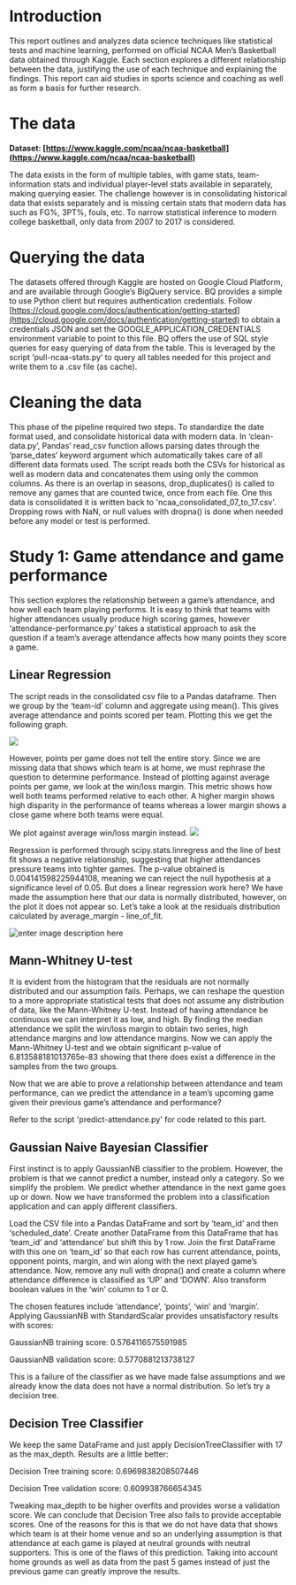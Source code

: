 # Introduction
This report outlines and analyzes data science techniques like statistical tests and machine learning, performed on official NCAA Men’s Basketball data obtained through Kaggle. Each section explores a different relationship between the data, justifying the use of each technique and explaining the findings. This report can aid studies in sports science and coaching as well as form a basis for further research.

# The data
**Dataset: [https://www.kaggle.com/ncaa/ncaa-basketball](https://www.kaggle.com/ncaa/ncaa-basketball)**

The data exists in the form of multiple tables, with game stats, team-information stats and individual player-level stats available in separately, making querying easier. The challenge however is in consolidating historical data that exists separately and is missing certain stats that modern data has such as FG%, 3PT%, fouls, etc. To narrow statistical inference to modern college basketball, only data from 2007 to 2017 is considered.

# Querying the data  

The datasets offered through Kaggle are hosted on Google Cloud Platform, and are available through Google’s BigQuery service. BQ provides a simple to use Python client but requires authentication credentials. Follow [https://cloud.google.com/docs/authentication/getting-started](https://cloud.google.com/docs/authentication/getting-started) to obtain a credentials JSON and set the GOOGLE_APPLICATION_CREDENTIALS environment variable to point to this file. BQ offers the use of SQL style queries for easy querying of data from the table. This is leveraged by the script ‘pull-ncaa-stats.py’ to query all tables needed for this project and write them to a .csv file (as cache).

# Cleaning the data
This phase of the pipeline required two steps. To standardize the date format used, and consolidate historical data with modern data. In ‘clean-data.py’, Pandas’ read_csv function allows parsing dates through the ‘parse_dates’ keyword argument which automatically takes care of all different data formats used. The script reads both the CSVs for historical as well as modern data and concatenates them using only the common columns. As there is an overlap in seasons, drop_duplicates() is called to remove any games that are counted twice, once from each file. One this data is consolidated it is written back to 'ncaa_consolidated_07_to_17.csv'. Dropping rows with NaN, or null values with dropna() is done when needed before any model or test is performed.

# Study 1: Game attendance and game performance  

This section explores the relationship between a game’s attendance, and how well each team playing performs. It is easy to think that teams with higher attendances usually produce high scoring games, however ‘attendance-performance.py’ takes a statistical approach to ask the question if a team’s average attendance affects how many points they score a game.

 ## Linear Regression
 
The script reads in the consolidated csv file to a Pandas dataframe. Then we group by the ‘team-id’ column and aggregate using mean(). This gives average attendance and points scored per team. Plotting this we get the following graph.

![](https://i.imgur.com/nbBh30x.png)

However, points per game does not tell the entire story. Since we are missing data that shows which team is at home, we must rephrase the question to determine performance. Instead of plotting against average points per game, we look at the win/loss margin. This metric shows how well both teams performed relative to each other. A higher margin shows high disparity in the performance of teams whereas a lower margin shows a close game where both teams were equal.

We plot against average win/loss margin instead.
![](https://i.imgur.com/6dsuEtm.png)

Regression is performed through scipy.stats.linregress and the line of best fit shows a negative relationship, suggesting that higher attendances pressure teams into tighter games. The p-value obtained is 0.004141598225944108, meaning we can reject the null hypothesis at a significance level of 0.05. But does a linear regression work here? We have made the assumption here that our data is normally distributed, however, on the plot it does not appear so. Let’s take a look at the residuals distribution calculated by average_margin - line_of_fit.

![enter image description here](https://i.imgur.com/RUhx89h.png)

## Mann-Whitney U-test

It is evident from the histogram that the residuals are not normally distributed and our assumption fails. Perhaps, we can reshape the question to a more appropriate statistical tests that does not assume any distribution of data, like the Mann-Whitney U-test. Instead of having attendance be continuous we can interpret it as low, and high. By finding the median attendance we split the win/loss margin to obtain two series, high attendance margins and low attendance margins. Now we can apply the Mann-Whitney U-test and we obtain significant p-value of 6.813588181013765e-83 showing that there does exist a difference in the samples from the two groups.

Now that we are able to prove a relationship between attendance and team performance, can we predict the attendance in a team’s upcoming game given their previous game’s attendance and performance?

Refer to the script 'predict-attendance.py' for code related to this part.

## Gaussian Naive Bayesian Classifier

First instinct is to apply GaussianNB classifier to the problem. However, the problem is that we cannot predict a number, instead only a category. So we simplify the problem. We predict whether attendance in the next game goes up or down. Now we have transformed the problem into a classification application and can apply different classifiers.

Load the CSV file into a Pandas DataFrame and sort by ‘team_id’ and then ‘scheduled_date’. Create another DataFrame from this DataFrame that has ‘team_id’ and ‘attendance’ but shift this by 1 row. Join the first DataFrame with this one on ‘team_id’ so that each row has current attendance, points, opponent points, margin, and win along with the next played game’s attendance. Now, remove any null with dropna() and create a column where attendance difference is classified as ‘UP’ and ‘DOWN’. Also transform boolean values in the ‘win’ column to 1 or 0.

The chosen features include ‘attendance’, ‘points’, ‘win’ and ‘margin’. Applying GaussianNB with StandardScalar provides unsatisfactory results with scores:

GaussianNB training score: 0.5764116575591985

GaussianNB validation score: 0.5770881213738127

This is a failure of the classifier as we have made false assumptions and we already know the data does not have a normal distribution. So let’s try a decision tree.  

## Decision Tree Classifier

We keep the same DataFrame and just apply DecisionTreeClassifier with 17 as the max_depth. Results are a little better:

Decision Tree training score: 0.6969838208507446

Decision Tree validation score: 0.609938766654345

Tweaking max_depth to be higher overfits and provides worse a validation score. We can conclude that Decision Tree also fails to provide acceptable scores. One of the reasons for this is that we do not have data that shows which team is at their home venue and so an underlying assumption is that attendance at each game is played at neutral grounds with neutral supporters. This is one of the flaws of this prediction. Taking into account home grounds as well as data from the past 5 games instead of just the previous game can greatly improve the results.